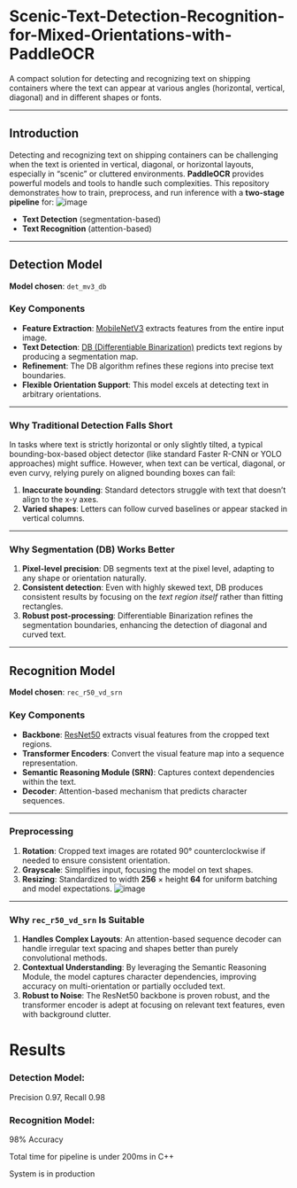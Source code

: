 # Scenic-Text-Detection-Recognition-for-Mixed-Orientations-with-PaddleOCR

A compact solution for detecting and recognizing text on shipping containers where the text can appear at various angles (horizontal, vertical, diagonal) and in different shapes or fonts.

---

## Introduction
Detecting and recognizing text on shipping containers can be challenging when the text is oriented in vertical, diagonal, or horizontal layouts, especially in “scenic” or cluttered environments. **PaddleOCR** provides powerful models and tools to handle such complexities. This repository demonstrates how to train, preprocess, and run inference with a **two-stage pipeline** for:
![image](https://github.com/user-attachments/assets/99552e16-0505-4e89-a7a2-a7c8e66628ce)

- **Text Detection** (segmentation-based)  
- **Text Recognition** (attention-based)

---

## Detection Model

**Model chosen**: `det_mv3_db`

### Key Components
- **Feature Extraction**: [MobileNetV3](https://arxiv.org/abs/1905.02244) extracts features from the entire input image.  
- **Text Detection**: [DB (Differentiable Binarization)](https://arxiv.org/abs/1911.08947) predicts text regions by producing a segmentation map.  
- **Refinement**: The DB algorithm refines these regions into precise text boundaries.  
- **Flexible Orientation Support**: This model excels at detecting text in arbitrary orientations.

---

### Why Traditional Detection Falls Short
In tasks where text is strictly horizontal or only slightly tilted, a typical bounding-box-based object detector (like standard Faster R-CNN or YOLO approaches) might suffice. However, when text can be vertical, diagonal, or even curvy, relying purely on aligned bounding boxes can fail:

1. **Inaccurate bounding**: Standard detectors struggle with text that doesn’t align to the x-y axes.  
2. **Varied shapes**: Letters can follow curved baselines or appear stacked in vertical columns.

---

### Why Segmentation (DB) Works Better
1. **Pixel-level precision**: DB segments text at the pixel level, adapting to any shape or orientation naturally.  
2. **Consistent detection**: Even with highly skewed text, DB produces consistent results by focusing on the *text region itself* rather than fitting rectangles.  
3. **Robust post-processing**: Differentiable Binarization refines the segmentation boundaries, enhancing the detection of diagonal and curved text.

---

## Recognition Model

**Model chosen**: `rec_r50_vd_srn`

### Key Components
- **Backbone**: [ResNet50](https://arxiv.org/abs/1512.03385) extracts visual features from the cropped text regions.  
- **Transformer Encoders**: Convert the visual feature map into a sequence representation.  
- **Semantic Reasoning Module (SRN)**: Captures context dependencies within the text.  
- **Decoder**: Attention-based mechanism that predicts character sequences.

---

### Preprocessing
1. **Rotation**: Cropped text images are rotated 90° counterclockwise if needed to ensure consistent orientation.
2. **Grayscale**: Simplifies input, focusing the model on text shapes.  
3. **Resizing**: Standardized to width **256** × height **64** for uniform batching and model expectations.
  ![image](https://github.com/user-attachments/assets/283d034c-0d61-41fa-b65d-242de309306c)

--- 

### Why `rec_r50_vd_srn` Is Suitable
1. **Handles Complex Layouts**: An attention-based sequence decoder can handle irregular text spacing and shapes better than purely convolutional methods.  
2. **Contextual Understanding**: By leveraging the Semantic Reasoning Module, the model captures character dependencies, improving accuracy on multi-orientation or partially occluded text.  
3. **Robust to Noise**: The ResNet50 backbone is proven robust, and the transformer encoder is adept at focusing on relevant text features, even with background clutter.

# Results
### Detection Model:
Precision 0.97, Recall 0.98
### Recognition Model:
98% Accuracy 

Total time for pipeline is under 200ms in C++

System is in production
